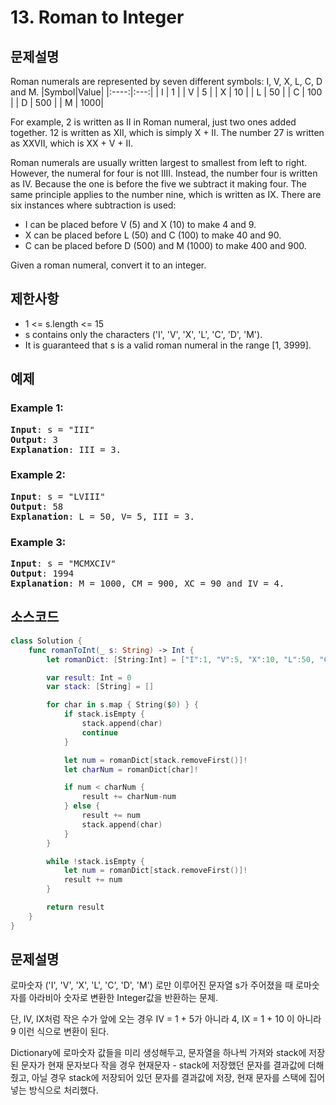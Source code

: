 # 13. Roman to Integer

## 문제설명
Roman numerals are represented by seven different symbols: I, V, X, L, C, D and M.
|Symbol|Value|
|:----:|:---:|
|   I  |  1  |
|   V  |  5  |
|   X  |  10 |
|   L  |  50 |
|   C  | 100 |
|   D  | 500 |
|   M  | 1000|

For example, 2 is written as II in Roman numeral, just two ones added together. 12 is written as XII, which is simply X + II. The number 27 is written as XXVII, which is XX + V + II.

Roman numerals are usually written largest to smallest from left to right. However, the numeral for four is not IIII. Instead, the number four is written as IV. Because the one is before the five we subtract it making four. The same principle applies to the number nine, which is written as IX. There are six instances where subtraction is used:

 - I can be placed before V (5) and X (10) to make 4 and 9. 
 - X can be placed before L (50) and C (100) to make 40 and 90. 
 - C can be placed before D (500) and M (1000) to make 400 and 900.

Given a roman numeral, convert it to an integer.

## 제한사항
- 1 <= s.length <= 15
- s contains only the characters ('I', 'V', 'X', 'L', 'C', 'D', 'M').
- It is guaranteed that s is a valid roman numeral in the range [1, 3999].

## 예제
### Example 1:
<pre>
<b>Input</b>: s = "III"
<b>Output</b>: 3
<b>Explanation</b>: III = 3.
</pre>

### Example 2:
<pre>
<b>Input</b>: s = "LVIII"
<b>Output</b>: 58
<b>Explanation</b>: L = 50, V= 5, III = 3.
</pre>

### Example 3:
<pre>
<b>Input</b>: s = "MCMXCIV"
<b>Output</b>: 1994
<b>Explanation</b>: M = 1000, CM = 900, XC = 90 and IV = 4.
</pre>


## 소스코드
```Swift
class Solution {
    func romanToInt(_ s: String) -> Int {
        let romanDict: [String:Int] = ["I":1, "V":5, "X":10, "L":50, "C": 100, "D": 500, "M":1000]

        var result: Int = 0
        var stack: [String] = []

        for char in s.map { String($0) } {
            if stack.isEmpty {
                stack.append(char)
                continue
            }

            let num = romanDict[stack.removeFirst()]!
            let charNum = romanDict[char]!

            if num < charNum {
                result += charNum-num
            } else {
                result += num
                stack.append(char)
            }
        }

        while !stack.isEmpty {
            let num = romanDict[stack.removeFirst()]!
            result += num
        }

        return result
    }
}
```

## 문제설명
로마숫자 ('I', 'V', 'X', 'L', 'C', 'D', 'M') 로만 이루어진 문자열 s가 주어졌을 때 로마숫자를 아라비아 숫자로 변환한 Integer값을 반환하는 문제.

단, IV, IX처럼 작은 수가 앞에 오는 경우 IV = 1 + 5가 아니라 4, IX = 1 + 10 이 아니라 9 이런 식으로 변환이 된다.

Dictionary에 로마숫자 값들을 미리 생성해두고, 문자열을 하나씩 가져와 stack에 저장된 문자가 현재 문자보다 작을 경우 현재문자 - stack에 저장했던 문자를 결과값에 더해줬고, 아닐 경우 stack에 저장되어 있던 문자를 결과값에 저장, 현재 문자를 스택에 집어넣는 방식으로 처리했다.